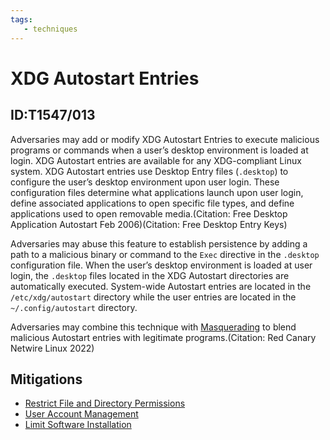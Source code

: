 ```yaml
---
tags:
   - techniques
---
```

# XDG Autostart Entries
## ID:T1547/013
Adversaries may add or modify XDG Autostart Entries to execute malicious programs or commands when a user’s desktop environment is loaded at login. XDG Autostart entries are available for any XDG-compliant Linux system. XDG Autostart entries use Desktop Entry files (`.desktop`) to configure the user’s desktop environment upon user login. These configuration files determine what applications launch upon user login, define associated applications to open specific file types, and define applications used to open removable media.(Citation: Free Desktop Application Autostart Feb 2006)(Citation: Free Desktop Entry Keys)

Adversaries may abuse this feature to establish persistence by adding a path to a malicious binary or command to the `Exec` directive in the `.desktop` configuration file. When the user’s desktop environment is loaded at user login, the `.desktop` files located in the XDG Autostart directories are automatically executed. System-wide Autostart entries are located in the `/etc/xdg/autostart` directory while the user entries are located in the `~/.config/autostart` directory.

Adversaries may combine this technique with [Masquerading](techniques/T1036) to blend malicious Autostart entries with legitimate programs.(Citation: Red Canary Netwire Linux 2022)
## Mitigations
* [Restrict File and Directory Permissions](mitigations/M1022)
* [User Account Management](mitigations/M1018)
* [Limit Software Installation](mitigations/M1033)
